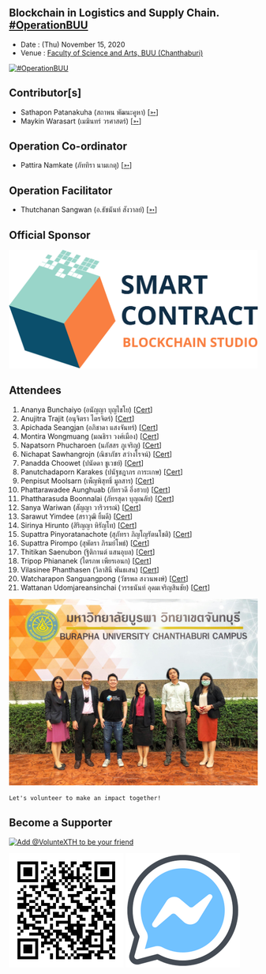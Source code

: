 ## Blockchain in Logistics and Supply Chain. [#OperationBUU](https://www.facebook.com/hashtag/OperationBUU)

+ Date : (Thu) November 15, 2020
+ Venue : [Faculty of Science and Arts, BUU (Chanthaburi)](http://scia.chanthaburi.buu.ac.th/)

[![](OperationBUU/pic/AfterTheMatch1.JPG "#OperationBUU")](https://www.facebook.com/hashtag/OperationBUU)

## Contributor[s]
+ Sathapon Patanakuha (สถาพน พัฒนะคูหา) [[➳](https://web.facebook.com/banksathapon)]
+ Maykin Warasart (เมฆินทร์ วรศาสตร์) [[➳](http://mk.in.th)]

## Operation Co-ordinator
+ Pattira Namkate (ภัททิรา นามเกตุ) [[➳](https://www.facebook.com/baitoeyJa)]

## Operation Facilitator
+ Thutchanan Sangwan (อ.ธัชนันท์ สังวาลย์) [[➳](https://www.facebook.com/thutchanan.sangwan)]

## Official Sponsor
[![](OperationBUU/pic/SmartContractThailand.png "SmartContract Thailand :: The Blockchain Smart Contract Solution")](https://www.smartcontractthailand.com/)

## Attendees
<!--  [[Cert](OperationBUU/attendance/xxx.pdf)] -->
1. Ananya Bunchaiyo (อนัญญา บุญไชโย) [[Cert](OperationBUU/attendance/VXOpBUU-20201015-Ananya-Bunchaiyo.pdf)]
1. Anujitra Trajit (อนุจิตรา ไตรจิตร์) [[Cert](OperationBUU/attendance/VXOpBUU-20201015-Anujitra-Trajit.pdf)]
1. Apichada Seangjan (อภิชาดา แสงจันทร์) [[Cert](OperationBUU/attendance/VXOpBUU-20201015-Apichada-Seangjan.pdf)]
1. Montira Wongmuang (มณธิรา วงศ์เมือง) [[Cert](OperationBUU/attendance/VXOpBUU-20201015-Montira-Wongmuang.pdf)]
1. Napatsorn Phucharoen (นภัสสร ภูเจริญ) [[Cert](OperationBUU/attendance/VXOpBUU-20201015-Napatsorn-Phucharoen.pdf)]
1. Nichapat Sawhangrojn (ณิชาภัชร สว่างโรจน์) [[Cert](OperationBUU/attendance/VXOpBUU-20201015-Nichapat-Sawhangrojn.pdf)]
1. Panadda Choowet (ปนัดดา ชูเวชย์) [[Cert](OperationBUU/attendance/VXOpBUU-20201015-Panadda-Choowet.pdf)]
1. Panutchadaporn Karakes (ปนัฐชฎาภร การะเกษ) [[Cert](OperationBUU/attendance/VXOpBUU-20201015-Panutchadaporn-Karakes.pdf)]
1. Penpisut Moolsarn (เพ็ญพิสุทธิ์ มูลสาร) [[Cert](OperationBUU/attendance/VXOpBUU-20201015-Penpisut-Moolsarn.pdf)]
1. Phattarawadee Aunghuab (ภัทรวดี อึ่งฮวบ) [[Cert](OperationBUU/attendance/VXOpBUU-20201015-Phattarawadee-Aunghuab.pdf)]
1. Phattharasuda Boonnalai (ภัทรสุดา บุญณลัย) [[Cert](OperationBUU/attendance/VXOpBUU-20201015-Phattharasuda-Boonnalai.pdf)]
1. Sanya Wariwan (สัญญา วาริวรรณ์) [[Cert](OperationBUU/attendance/VXOpBUU-20201015-Sanya-Wariwan.pdf)]
1. Sarawut Yimdee (สราวุฒิ ยิ้มดี) [[Cert](OperationBUU/attendance/VXOpBUU-20201015-Sarawut-Yimdee.pdf)]
1. Sirinya Hirunto (สิริญญา หิรัญโท) [[Cert](OperationBUU/attendance/VXOpBUU-20201015-Sirinya-Hirunto.pdf)]
1. Supattra Pinyoratanachote (สุภัทรา ภิญโญรัตนโชติ) [[Cert](OperationBUU/attendance/VXOpBUU-20201015-Supattra-Pinyoratanachote.pdf)]
1. Supattra Pirompo (สุพัตรา ภิรมย์โพธ์) [[Cert](OperationBUU/attendance/VXOpBUU-20201015-Supattra-Pirompo.pdf)]
1. Thitikan Saenubon (ฐิติกานต์ แสนอุบล) [[Cert](OperationBUU/attendance/VXOpBUU-20201015-Thitikan-Saenubon.pdf)]
1. Tripop Phiananek (ไตรภพ เพียรเอนก) [[Cert](OperationBUU/attendance/VXOpBUU-20201015-Tripop-Phiananek.pdf)]
1. Vilasinee Phanthasen (วิลาสินี พันธเสน) [[Cert](OperationBUU/attendance/VXOpBUU-20201015-Vilasinee-Phanthasen.pdf)]
1. Watcharapon Sanguangpong (วัชรพล สงวนพงษ์) [[Cert](OperationBUU/attendance/VXOpBUU-20201015-Watcharapon-Sanguangpong.pdf)]
1. Wattanan Udomjareansinchai (วรรธนันท์ อุดมเจริญสินชัย) [[Cert](OperationBUU/attendance/VXOpBUU-20201015-Wattanan-Udomjareansinchai.pdf)]
<!--  [[Cert](OperationBUU/attendance/xxx.pdf)] -->

[![](OperationBUU/pic/AfterTheMatch2.jpg "#OperationBUU")](https://www.facebook.com/hashtag/OperationBUU)

```markdown
Let's volunteer to make an impact together!
```

## Become a Supporter

[![](https://scdn.line-apps.com/n/line_add_friends/btn/en.png "Add @VolunteXTH to be your friend")](https://lin.ee/cnIgUj4)

[![](/@VolunteXTH.png "Add @VolunteXTH to be your friend")](https://line.me/R/ti/p/@voluntex)
[![](/fb-m.png "Talk to us via FB messenger")](https://m.me/VolunteXTH)
